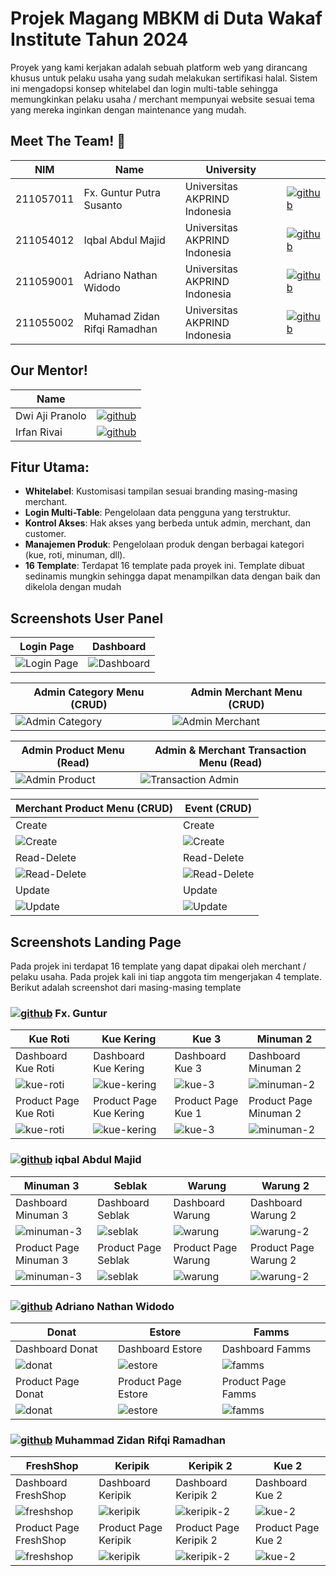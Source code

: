 # Projek Magang MBKM di Duta Wakaf Institute Tahun 2024

Proyek yang kami kerjakan adalah sebuah platform web yang dirancang khusus untuk pelaku usaha yang sudah melakukan sertifikasi halal. Sistem ini mengadopsi konsep whitelabel dan login multi-table sehingga memungkinkan pelaku usaha / merchant mempunyai website sesuai tema yang mereka inginkan dengan maintenance yang mudah.


## Meet The Team! 👋

| NIM | Name | University |  |
| ----- | ----- | -----  | ----- |
| 211057011 | Fx. Guntur Putra Susanto | Universitas AKPRIND Indonesia | [![github](https://github.com/user-attachments/assets/2d8f88ff-0d0d-493c-b1e8-d666b8bd6c8d)](https://github.com/fx-guntur) |
| 211054012 | Iqbal Abdul Majid | Universitas AKPRIND Indonesia | [![github](https://github.com/user-attachments/assets/2d8f88ff-0d0d-493c-b1e8-d666b8bd6c8d)](https://github.com/iqbalabdulmajid) |
| 211059001 | Adriano Nathan Widodo | Universitas AKPRIND Indonesia | [![github](https://github.com/user-attachments/assets/2d8f88ff-0d0d-493c-b1e8-d666b8bd6c8d)](https://github.com/thanxcey21) |
| 211055002 | Muhamad Zidan Rifqi Ramadhan | Universitas AKPRIND Indonesia | [![github](https://github.com/user-attachments/assets/2d8f88ff-0d0d-493c-b1e8-d666b8bd6c8d)](https://github.com/mzidanrifqirtkj) |

## Our Mentor!
| Name |  |
| ----- | ----- |
| Dwi Aji Pranolo | [![github](https://github.com/user-attachments/assets/2d8f88ff-0d0d-493c-b1e8-d666b8bd6c8d)](https://github.com/si-aji) |
| Irfan Rivai | [![github](https://github.com/user-attachments/assets/2d8f88ff-0d0d-493c-b1e8-d666b8bd6c8d)](https://github.com/irvanrifai) |

## Fitur Utama:

* **Whitelabel**: Kustomisasi tampilan sesuai branding masing-masing merchant.
* **Login Multi-Table**: Pengelolaan data pengguna yang terstruktur.
* **Kontrol Akses**: Hak akses yang berbeda untuk admin, merchant, dan customer.
* **Manajemen Produk**: Pengelolaan produk dengan berbagai kategori (kue, roti, minuman, dll).
* **16 Template**: Terdapat 16 template pada proyek ini. Template dibuat sedinamis mungkin sehingga dapat menampilkan data dengan baik dan dikelola dengan mudah


## Screenshots User Panel
| Login Page | Dashboard |
| ----------- | ----------- |
| ![Login Page](https://github.com/user-attachments/assets/5937056e-0dfd-45c2-a6b4-854cb9dd2fb3)      | ![Dashboard](https://github.com/user-attachments/assets/1069e871-cbe0-4d0c-b6db-b72b14b43ea8) |
 
| Admin Category Menu (CRUD)     | Admin Merchant Menu (CRUD) |
| ----------- | ----------- |
| ![Admin Category](https://github.com/user-attachments/assets/2ff51d09-7e49-426d-8d99-908f21706f71) | ![Admin Merchant](https://github.com/user-attachments/assets/08093cbb-940f-451e-8f1d-e13ed84e7df2) |

| Admin Product Menu (Read)     | Admin & Merchant Transaction Menu (Read) |
| ----------- | ----------- |
| ![Admin Product](https://github.com/user-attachments/assets/58001493-71aa-425f-95ac-328aeb14a454) | ![Transaction Admin](https://github.com/user-attachments/assets/e71e3410-aaa9-4c57-8d00-ca01768664ba) |

| Merchant Product Menu (CRUD)     | Event (CRUD) |
| ----------- | ----------- |
| Create  | Create |
| ![Create](https://github.com/user-attachments/assets/864f51b1-4428-45a3-bc40-b694b947d414) | ![Create](https://github.com/user-attachments/assets/dee4f24d-2d81-421c-b2c0-062806291689) |
| Read-Delete | Read-Delete |
| ![Read-Delete](https://github.com/user-attachments/assets/bbf63f2c-4b34-44b0-a592-5084194eddeb) | ![Read-Delete](https://github.com/user-attachments/assets/22d98774-5ea1-48c5-93e6-f6663c036ffb) |
| Update | Update |
![Update](https://github.com/user-attachments/assets/844e1052-91bd-4035-a189-f838e8cd2b01) | ![Update](https://github.com/user-attachments/assets/741ec416-d88b-4b32-b262-167258157108) |

## Screenshots Landing Page
Pada projek ini terdapat 16 template yang dapat dipakai oleh merchant / pelaku usaha. Pada projek kali ini tiap anggota tim mengerjakan 4 template. Berikut adalah screenshot dari masing-masing template

### [![github](https://github.com/user-attachments/assets/2d8f88ff-0d0d-493c-b1e8-d666b8bd6c8d)](https://github.com/fx-guntur) Fx. Guntur
| Kue Roti | Kue Kering | Kue 3 | Minuman 2 |
| ----------- | ----------- | ----------- | ----------- |
| Dashboard Kue Roti | Dashboard Kue Kering | Dashboard Kue 3 | Dashboard Minuman 2 |
| ![kue-roti](https://github.com/user-attachments/assets/7602d6d1-afad-4b98-8dae-55f2df385bf5) | ![kue-kering](https://github.com/user-attachments/assets/0dbcffe6-47fd-4167-8bc6-8283be593cbc) | ![kue-3](https://github.com/user-attachments/assets/e22b56fb-3609-401f-8c6f-028a3949e8d1) | ![minuman-2](https://github.com/user-attachments/assets/f31078da-7585-485e-9ddd-5f61a62ab468) |
| Product Page Kue Roti | Product Page Kue Kering | Product Page Kue 1 | Product Page Minuman 2 |
| ![kue-roti](https://github.com/user-attachments/assets/40eecad1-e3bb-4ade-ad55-a753482042cf) | ![kue-kering](https://github.com/user-attachments/assets/cf7c9868-8969-426a-9ee9-1152549be521) | ![kue-3](https://github.com/user-attachments/assets/e670955b-da5e-47c5-b373-b3c9d315f288) | ![minuman-2](https://github.com/user-attachments/assets/c9f949d1-dd34-4386-bd02-3c0b8fe89d64) |

### [![github](https://github.com/user-attachments/assets/2d8f88ff-0d0d-493c-b1e8-d666b8bd6c8d)](https://github.com/iqbalabdulmajid) iqbal Abdul Majid
| Minuman 3 | Seblak | Warung | Warung 2 |
| ----------- | ----------- | ----------- | ----------- |
| Dashboard Minuman 3 | Dashboard Seblak | Dashboard Warung | Dashboard Warung 2 |
| ![minuman-3](https://github.com/user-attachments/assets/ced2f6c8-eff2-4a23-a32b-100d0c80957d) | ![seblak](https://github.com/user-attachments/assets/add1ff4a-8e4b-4ed2-9555-033bb8ba6697) | ![warung](https://github.com/user-attachments/assets/1a50f18a-17b3-4ec8-9b40-28c5c764630d) | ![warung-2](https://github.com/user-attachments/assets/dc8dfc90-a2bf-49a3-973b-c3b52f30bf94) |
| Product Page Minuman 3 | Product Page Seblak | Product Page Warung | Product Page Warung 2|
| ![minuman-3](https://github.com/user-attachments/assets/65688d40-3c68-427e-95b4-eb6644c87f95) | ![seblak](https://github.com/user-attachments/assets/4a12e310-5447-4820-a23b-62b8b631efa9) | ![warung](https://github.com/user-attachments/assets/9a139133-f5a3-4b73-8c6f-0441ac67ce28) | ![warung-2](https://github.com/user-attachments/assets/69e19218-d135-4ac8-b4ad-e1210e3d895a) |

### [![github](https://github.com/user-attachments/assets/2d8f88ff-0d0d-493c-b1e8-d666b8bd6c8d)](https://github.com/thanxcey21) Adriano Nathan Widodo
| Donat | Estore | Famms | 
| ----------- | ----------- | ----------- |
| Dashboard Donat | Dashboard Estore | Dashboard Famms |
| ![donat](https://github.com/user-attachments/assets/bf252ff3-b214-41ac-a9f0-eeaddb1f344b) | ![estore](https://github.com/user-attachments/assets/beb288a6-c8a4-4d0d-8218-c78bb0f609c8) | ![famms](https://github.com/user-attachments/assets/7b153088-b26e-4dc2-b352-6b0afac9f1b5) |
| Product Page Donat | Product Page Estore | Product Page Famms |
| ![donat](https://github.com/user-attachments/assets/8a3dd581-4c35-488a-9939-1b71857bebab) | ![estore](https://github.com/user-attachments/assets/fa4f96e0-200f-4f92-b1cd-63b62556368e) | ![famms](https://github.com/user-attachments/assets/c851a961-82f4-4e5d-96d0-46f3d5a73e09)

### [![github](https://github.com/user-attachments/assets/2d8f88ff-0d0d-493c-b1e8-d666b8bd6c8d)](https://github.com/mzidanrifqirtkj) Muhammad Zidan Rifqi Ramadhan
| FreshShop | Keripik | Keripik 2 | Kue 2 |
| ----------- | ----------- | ----------- | ----------- |
| Dashboard FreshShop | Dashboard Keripik | Dashboard Keripik 2 | Dashboard Kue 2 |
| ![freshshop](https://github.com/user-attachments/assets/a0c0c1f8-9636-4dc8-bbb1-f51c54661c9a) | ![keripik](https://github.com/user-attachments/assets/cf431d72-3171-468a-986a-76871695d9b9) | ![keripik-2](https://github.com/user-attachments/assets/bc66e6d1-8e4e-44b2-8677-6370ea46c178) | ![kue-2](https://github.com/user-attachments/assets/0ec8b3e5-3ece-4afc-a684-9fb68add7619) |
| Product Page FreshShop | Product Page Keripik | Product Page Keripik 2 | Product Page Kue 2|
| ![freshshop](https://github.com/user-attachments/assets/8e507629-e979-45c6-90a8-f7919cc4d0ec) | ![keripik](https://github.com/user-attachments/assets/54411d4c-8f0f-44e2-b8ea-0b1f5894a0d0) | ![keripik-2](https://github.com/user-attachments/assets/3c7e9839-8875-4079-afdc-613fa5e14f81) | ![kue-2](https://github.com/user-attachments/assets/8b5cb6f6-6601-44a3-9bab-8708f741feb3) |

<!---
| Tema 1 | Tema 2 | Tema 3 | Tema 4 |
| ----------- | ----------- | ----------- | ----------- |
| Dashboard Tema 1 | Dashboard Tema 2 | Dashboar!
d Tema 3 | Dashboard Tema 4 |

| image_link | image_link | image_link | image_link |
| Product Page Tema 1 | Product Page Tema 2 | Product Page Tema 1 | Product Page Tema 2 |
| image_link | image_link | image_link | image_link |
!>


![screencapture-seblak-test-2025-01-04-16_30_19 (1)](https://github.com/user-attachments/assets/bf252ff3-b214-41ac-a9f0-eeaddb1f344b)
![screencapture-seblak-test-produk-2025-01-04-16_32_42](https://github.com/user-attachments/assets/8a3dd581-4c35-488a-9939-1b71857bebab)


![screencapture-seblak-test-produk-2025-01-04-16_39_55](https://github.com/user-attachments/assets/fa4f96e0-200f-4f92-b1cd-63b62556368e)


![screencapture-seblak-test-2025-01-04-16_39_28](https://github.com/user-attachments/assets/beb288a6-c8a4-4d0d-8218-c78bb0f609c8)

 
![screencapture-seblak-test-2025-01-04-16_42_50](https://github.com/user-attachments/assets/7b153088-b26e-4dc2-b352-6b0afac9f1b5)

![screencapture-seblak-test-produk-2025-01-04-16_43_06](https://github.com/user-attachments/assets/c851a961-82f4-4e5d-96d0-46f3d5a73e09)




